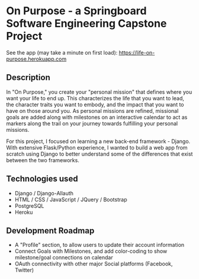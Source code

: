 # On Purpose - a Springboard Software Engineering Capstone Project

See the app (may take a minute on first load): https://life-on-purpose.herokuapp.com

## Description

In "On Purpose," you create your "personal mission" that defines where you want your life to end up. This characterizes the life that you want to lead, the character traits you want to embody, and the impact that you want to have on those around you. As personal missions are refined, missional goals are added along with milestones on an interactive calendar to act as markers along the trail on your journey towards fulfilling your personal missions. 

For this project, I focused on learning a new back-end framework - Django. With extensive Flask/Python experience, I wanted to build a web app from scratch using Django to better understand some of the differences that exist between the two frameworks. 


## Technologies used
- Django / Django-Allauth
- HTML / CSS / JavaScript / JQuery / Bootstrap
- PostgreSQL
- Heroku

## Development Roadmap
- A "Profile" section, to allow users to update their account information
- Connect Goals with Milestones, and add color-coding to show milestone/goal connections on calendar
- OAuth connectivity with other major Social platforms (Facebook, Twitter)
